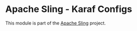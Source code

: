 # Apache Sling - Karaf Configs

This module is part of the [Apache Sling](https://sling.apache.org) project.
